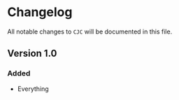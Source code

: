 # Changelog

All notable changes to `CJC` will be documented in this file.

## Version 1.0

### Added
- Everything
